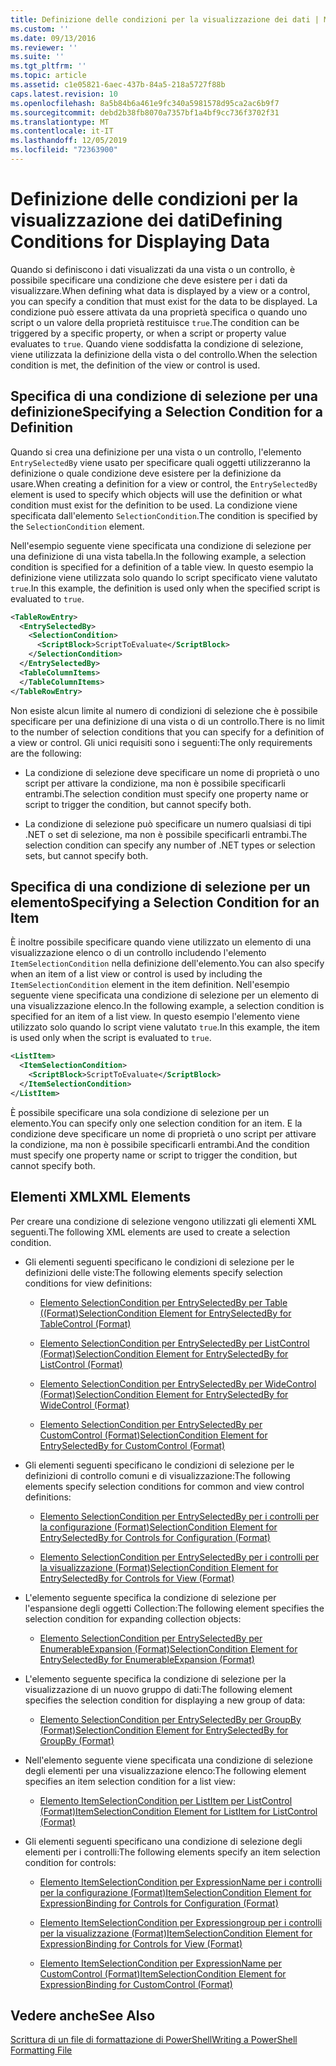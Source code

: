 ```yaml
---
title: Definizione delle condizioni per la visualizzazione dei dati | Microsoft Docs
ms.custom: ''
ms.date: 09/13/2016
ms.reviewer: ''
ms.suite: ''
ms.tgt_pltfrm: ''
ms.topic: article
ms.assetid: c1e05821-6aec-437b-84a5-218a5727f88b
caps.latest.revision: 10
ms.openlocfilehash: 8a5b84b6a461e9fc340a5981578d95ca2ac6b9f7
ms.sourcegitcommit: debd2b38fb8070a7357bf1a4bf9cc736f3702f31
ms.translationtype: MT
ms.contentlocale: it-IT
ms.lasthandoff: 12/05/2019
ms.locfileid: "72363900"
---
```

# <a name="defining-conditions-for-displaying-data"></a><span data-ttu-id="469c7-102">Definizione delle condizioni per la visualizzazione dei dati</span><span class="sxs-lookup"><span data-stu-id="469c7-102">Defining Conditions for Displaying Data</span></span>

<span data-ttu-id="469c7-103">Quando si definiscono i dati visualizzati da una vista o un controllo, è possibile specificare una condizione che deve esistere per i dati da visualizzare.</span><span class="sxs-lookup"><span data-stu-id="469c7-103">When defining what data is displayed by a view or a control, you can specify a condition that must exist for the data to be displayed.</span></span> <span data-ttu-id="469c7-104">La condizione può essere attivata da una proprietà specifica o quando uno script o un valore della proprietà restituisce `true`.</span><span class="sxs-lookup"><span data-stu-id="469c7-104">The condition can be triggered by a specific property, or when a script or property value evaluates to `true`.</span></span> <span data-ttu-id="469c7-105">Quando viene soddisfatta la condizione di selezione, viene utilizzata la definizione della vista o del controllo.</span><span class="sxs-lookup"><span data-stu-id="469c7-105">When the selection condition is met, the definition of the view or control is used.</span></span>

## <a name="specifying-a-selection-condition-for-a-definition"></a><span data-ttu-id="469c7-106">Specifica di una condizione di selezione per una definizione</span><span class="sxs-lookup"><span data-stu-id="469c7-106">Specifying a Selection Condition for a Definition</span></span>

<span data-ttu-id="469c7-107">Quando si crea una definizione per una vista o un controllo, l'elemento `EntrySelectedBy` viene usato per specificare quali oggetti utilizzeranno la definizione o quale condizione deve esistere per la definizione da usare.</span><span class="sxs-lookup"><span data-stu-id="469c7-107">When creating a definition for a view or control, the `EntrySelectedBy` element is used to specify which objects will use the definition or what condition must exist for the definition to be used.</span></span> <span data-ttu-id="469c7-108">La condizione viene specificata dall'elemento `SelectionCondition`.</span><span class="sxs-lookup"><span data-stu-id="469c7-108">The condition is specified by the `SelectionCondition` element.</span></span>

<span data-ttu-id="469c7-109">Nell'esempio seguente viene specificata una condizione di selezione per una definizione di una vista tabella.</span><span class="sxs-lookup"><span data-stu-id="469c7-109">In the following example, a selection condition is specified for a definition of a table view.</span></span> <span data-ttu-id="469c7-110">In questo esempio la definizione viene utilizzata solo quando lo script specificato viene valutato `true`.</span><span class="sxs-lookup"><span data-stu-id="469c7-110">In this example, the definition is used only when the specified script is evaluated to `true`.</span></span>

```xml
<TableRowEntry>
  <EntrySelectedBy>
    <SelectionCondition>
      <ScriptBlock>ScriptToEvaluate</ScriptBlock>
    </SelectionCondition>
  </EntrySelectedBy>
  <TableColumnItems>
  </TableColumnItems>
</TableRowEntry>

```

<span data-ttu-id="469c7-111">Non esiste alcun limite al numero di condizioni di selezione che è possibile specificare per una definizione di una vista o di un controllo.</span><span class="sxs-lookup"><span data-stu-id="469c7-111">There is no limit to the number of selection conditions that you can specify for a definition of a view or control.</span></span> <span data-ttu-id="469c7-112">Gli unici requisiti sono i seguenti:</span><span class="sxs-lookup"><span data-stu-id="469c7-112">The only requirements are the following:</span></span>

- <span data-ttu-id="469c7-113">La condizione di selezione deve specificare un nome di proprietà o uno script per attivare la condizione, ma non è possibile specificarli entrambi.</span><span class="sxs-lookup"><span data-stu-id="469c7-113">The selection condition must specify one property name or script to trigger the condition, but cannot specify both.</span></span>

- <span data-ttu-id="469c7-114">La condizione di selezione può specificare un numero qualsiasi di tipi .NET o set di selezione, ma non è possibile specificarli entrambi.</span><span class="sxs-lookup"><span data-stu-id="469c7-114">The selection condition can specify any number of .NET types or selection sets, but cannot specify both.</span></span>

## <a name="specifying-a-selection-condition-for-an-item"></a><span data-ttu-id="469c7-115">Specifica di una condizione di selezione per un elemento</span><span class="sxs-lookup"><span data-stu-id="469c7-115">Specifying a Selection Condition for an Item</span></span>

<span data-ttu-id="469c7-116">È inoltre possibile specificare quando viene utilizzato un elemento di una visualizzazione elenco o di un controllo includendo l'elemento `ItemSelectionCondition` nella definizione dell'elemento.</span><span class="sxs-lookup"><span data-stu-id="469c7-116">You can also specify when an item of a list view or control is used by including the `ItemSelectionCondition` element in the item definition.</span></span> <span data-ttu-id="469c7-117">Nell'esempio seguente viene specificata una condizione di selezione per un elemento di una visualizzazione elenco.</span><span class="sxs-lookup"><span data-stu-id="469c7-117">In the following example, a selection condition is specified for an item of a list view.</span></span> <span data-ttu-id="469c7-118">In questo esempio l'elemento viene utilizzato solo quando lo script viene valutato `true`.</span><span class="sxs-lookup"><span data-stu-id="469c7-118">In this example, the item is used only when the script is evaluated to `true`.</span></span>

```xml
<ListItem>
  <ItemSelectionCondition>
    <ScriptBlock>ScriptToEvaluate</ScriptBlock>
  </ItemSelectionCondition>
</ListItem>

```

<span data-ttu-id="469c7-119">È possibile specificare una sola condizione di selezione per un elemento.</span><span class="sxs-lookup"><span data-stu-id="469c7-119">You can specify only one selection condition for an item.</span></span> <span data-ttu-id="469c7-120">E la condizione deve specificare un nome di proprietà o uno script per attivare la condizione, ma non è possibile specificarli entrambi.</span><span class="sxs-lookup"><span data-stu-id="469c7-120">And the condition must specify one property name or script to trigger the condition, but cannot specify both.</span></span>

## <a name="xml-elements"></a><span data-ttu-id="469c7-121">Elementi XML</span><span class="sxs-lookup"><span data-stu-id="469c7-121">XML Elements</span></span>

 <span data-ttu-id="469c7-122">Per creare una condizione di selezione vengono utilizzati gli elementi XML seguenti.</span><span class="sxs-lookup"><span data-stu-id="469c7-122">The following XML elements are used to create a selection condition.</span></span>

- <span data-ttu-id="469c7-123">Gli elementi seguenti specificano le condizioni di selezione per le definizioni delle viste:</span><span class="sxs-lookup"><span data-stu-id="469c7-123">The following elements specify selection conditions for view definitions:</span></span>

    - [<span data-ttu-id="469c7-124">Elemento SelectionCondition per EntrySelectedBy per Table ((Format)</span><span class="sxs-lookup"><span data-stu-id="469c7-124">SelectionCondition Element for EntrySelectedBy for TableControl (Format)</span></span>](./selectioncondition-element-for-entryselectedby-for-tablecontrol-format.md)

    - [<span data-ttu-id="469c7-125">Elemento SelectionCondition per EntrySelectedBy per ListControl (Format)</span><span class="sxs-lookup"><span data-stu-id="469c7-125">SelectionCondition Element for EntrySelectedBy for ListControl (Format)</span></span>](./selectioncondition-element-for-entryselectedby-for-listcontrol-format.md)

    - [<span data-ttu-id="469c7-126">Elemento SelectionCondition per EntrySelectedBy per WideControl (Format)</span><span class="sxs-lookup"><span data-stu-id="469c7-126">SelectionCondition Element for EntrySelectedBy for WideControl (Format)</span></span>](./selectioncondition-element-for-entryselectedby-for-widecontrol-format.md)

    - [<span data-ttu-id="469c7-127">Elemento SelectionCondition per EntrySelectedBy per CustomControl (Format)</span><span class="sxs-lookup"><span data-stu-id="469c7-127">SelectionCondition Element for EntrySelectedBy for CustomControl (Format)</span></span>](./selectioncondition-element-for-entryselectedby-for-customcontrol-format.md)

- <span data-ttu-id="469c7-128">Gli elementi seguenti specificano le condizioni di selezione per le definizioni di controllo comuni e di visualizzazione:</span><span class="sxs-lookup"><span data-stu-id="469c7-128">The following elements specify selection conditions for common and view control definitions:</span></span>

    - [<span data-ttu-id="469c7-129">Elemento SelectionCondition per EntrySelectedBy per i controlli per la configurazione (Format)</span><span class="sxs-lookup"><span data-stu-id="469c7-129">SelectionCondition Element for EntrySelectedBy for Controls for Configuration (Format)</span></span>](./selectioncondition-element-for-entryselectedby-for-controls-for-configuration-format.md)

    - [<span data-ttu-id="469c7-130">Elemento SelectionCondition per EntrySelectedBy per i controlli per la visualizzazione (Format)</span><span class="sxs-lookup"><span data-stu-id="469c7-130">SelectionCondition Element for EntrySelectedBy for Controls for View (Format)</span></span>](./selectioncondition-element-for-entryselectedby-for-controls-for-view-format.md)

- <span data-ttu-id="469c7-131">L'elemento seguente specifica la condizione di selezione per l'espansione degli oggetti Collection:</span><span class="sxs-lookup"><span data-stu-id="469c7-131">The following element specifies the selection condition for expanding collection objects:</span></span>

    - [<span data-ttu-id="469c7-132">Elemento SelectionCondition per EntrySelectedBy per EnumerableExpansion (Format)</span><span class="sxs-lookup"><span data-stu-id="469c7-132">SelectionCondition Element for EntrySelectedBy for EnumerableExpansion (Format)</span></span>](./selectioncondition-element-for-entryselectedby-for-enumerableexpansion-format.md)

- <span data-ttu-id="469c7-133">L'elemento seguente specifica la condizione di selezione per la visualizzazione di un nuovo gruppo di dati:</span><span class="sxs-lookup"><span data-stu-id="469c7-133">The following element specifies the selection condition for displaying a new group of data:</span></span>

    - [<span data-ttu-id="469c7-134">Elemento SelectionCondition per EntrySelectedBy per GroupBy (Format)</span><span class="sxs-lookup"><span data-stu-id="469c7-134">SelectionCondition Element for EntrySelectedBy for GroupBy (Format)</span></span>](./selectioncondition-element-for-entryselectedby-for-groupby-format.md)

- <span data-ttu-id="469c7-135">Nell'elemento seguente viene specificata una condizione di selezione degli elementi per una visualizzazione elenco:</span><span class="sxs-lookup"><span data-stu-id="469c7-135">The following element specifies an item selection condition for a list view:</span></span>

    - [<span data-ttu-id="469c7-136">Elemento ItemSelectionCondition per ListItem per ListControl (Format)</span><span class="sxs-lookup"><span data-stu-id="469c7-136">ItemSelectionCondition Element for ListItem for ListControl (Format)</span></span>](./itemselectioncondition-element-for-listitem-for-listcontrol-format.md)

- <span data-ttu-id="469c7-137">Gli elementi seguenti specificano una condizione di selezione degli elementi per i controlli:</span><span class="sxs-lookup"><span data-stu-id="469c7-137">The following elements specify an item selection condition for controls:</span></span>

    - [<span data-ttu-id="469c7-138">Elemento ItemSelectionCondition per ExpressionName per i controlli per la configurazione (Format)</span><span class="sxs-lookup"><span data-stu-id="469c7-138">ItemSelectionCondition Element for ExpressionBinding for Controls for Configuration (Format)</span></span>](./itemselectioncondition-element-for-expressionbinding-for-controls-for-configuration-format.md)

    - [<span data-ttu-id="469c7-139">Elemento ItemSelectionCondition per Expressiongroup per i controlli per la visualizzazione (Format)</span><span class="sxs-lookup"><span data-stu-id="469c7-139">ItemSelectionCondition Element for ExpressionBinding for Controls for View (Format)</span></span>](./itemselectioncondition-element-for-expressionbinding-for-controls-for-view-format.md)

    - [<span data-ttu-id="469c7-140">Elemento ItemSelectionCondition per ExpressionName per CustomControl (Format)</span><span class="sxs-lookup"><span data-stu-id="469c7-140">ItemSelectionCondition Element for ExpressionBinding for CustomControl (Format)</span></span>](./itemselectioncondition-element-for-expressionbinding-for-customcontrol-format.md)

## <a name="see-also"></a><span data-ttu-id="469c7-141">Vedere anche</span><span class="sxs-lookup"><span data-stu-id="469c7-141">See Also</span></span>

[<span data-ttu-id="469c7-142">Scrittura di un file di formattazione di PowerShell</span><span class="sxs-lookup"><span data-stu-id="469c7-142">Writing a PowerShell Formatting File</span></span>](./writing-a-powershell-formatting-file.md)
